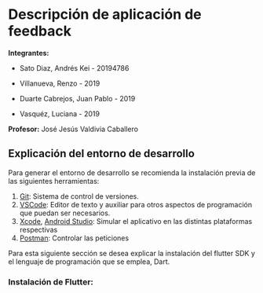 # Descripción de aplicación de feedback
**Integrantes:**

* Sato Diaz, Andrés Kei - 20194786

* Villanueva, Renzo - 2019

*  Duarte Cabrejos, Juan Pablo - 2019

* Vasquéz, Luciana - 2019

**Profesor:**
José Jesús Valdivia Caballero

## Explicación del entorno de desarrollo
Para generar el entorno de desarrollo se recomienda la instalación previa de las siguientes herramientas:

1. [Git](https://git-scm.com/downloads): Sistema de control de versiones.
2. [VSCode](https://code.visualstudio.com/download): Editor de texto y auxiliar para otros aspectos de programación que puedan ser necesarios.
3. [Xcode](xcodereleases), [Android Studio](https://developer.android.com/studio):   Simular el aplicativo en las distintas plataformas respectivas
4. [Postman](https://www.postman.com/downloads/): Controlar las peticiones 

Para esta siguiente sección se desea explicar la instalación del flutter SDK y el lenguaje de programación que se emplea, Dart. 

### __Instalación de Flutter:__



